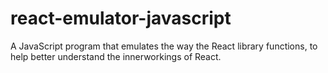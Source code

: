 # react-emulator-javascript
A JavaScript program that emulates the way the React library functions, to help better understand the innerworkings of React.
